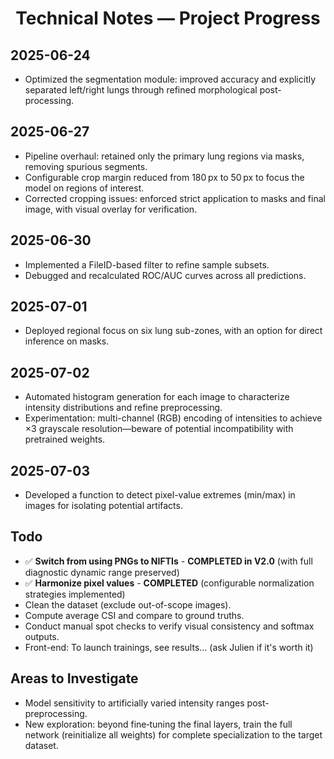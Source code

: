 <div align="center">

# Technical Notes — Project Progress

</div>

## 2025-06-24

- Optimized the segmentation module: improved accuracy and explicitly separated left/right lungs through refined morphological post-processing.

## 2025-06-27

- Pipeline overhaul: retained only the primary lung regions via masks, removing spurious segments.
- Configurable crop margin reduced from 180 px to 50 px to focus the model on regions of interest.
- Corrected cropping issues: enforced strict application to masks and final image, with visual overlay for verification.

## 2025-06-30

- Implemented a FileID-based filter to refine sample subsets.
- Debugged and recalculated ROC/AUC curves across all predictions.

## 2025-07-01

- Deployed regional focus on six lung sub-zones, with an option for direct inference on masks.

## 2025-07-02

- Automated histogram generation for each image to characterize intensity distributions and refine preprocessing.
- Experimentation: multi-channel (RGB) encoding of intensities to achieve ×3 grayscale resolution—beware of potential incompatibility with pretrained weights.

## 2025-07-03

- Developed a function to detect pixel-value extremes (min/max) in images for isolating potential artifacts.

## Todo

- ✅ **Switch from using PNGs to NIFTIs** - **COMPLETED in V2.0** (with full diagnostic dynamic range preserved)
- ✅ **Harmonize pixel values** - **COMPLETED** (configurable normalization strategies implemented)
- Clean the dataset (exclude out-of-scope images).
- Compute average CSI and compare to ground truths.
- Conduct manual spot checks to verify visual consistency and softmax outputs.
- Front-end: To launch trainings, see results... (ask Julien if it's worth it)

## Areas to Investigate

- Model sensitivity to artificially varied intensity ranges post-preprocessing.
- New exploration: beyond fine‑tuning the final layers, train the full network (reinitialize all weights) for complete specialization to the target dataset.
